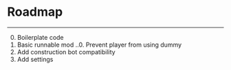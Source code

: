 # Roadmap
---
0. Boilerplate code
0. Basic runnable mod
..0. Prevent player from using dummy
0. Add construction bot compatibility
0. Add settings